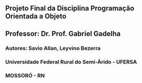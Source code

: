 ## Projeto Final da Disciplina Programação Orientada a Objeto 
## Professor: Dr. Prof. Gabriel Gadelha
### Autores: Savio Allan, Leyvino Bezerra
### Universidade Federal Rural do Semi-Àrido - UFERSA
### MOSSORÓ - RN
